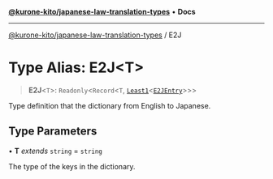 [**@kurone-kito/japanese-law-translation-types**](../README.md) • **Docs**

***

[@kurone-kito/japanese-law-translation-types](../globals.md) / E2J

# Type Alias: E2J\<T\>

> **E2J**\<`T`\>: `Readonly`\<`Record`\<`T`, [`Least1`](Least1.md)\<[`E2JEntry`](../interfaces/E2JEntry.md)\>\>\>

Type definition that the dictionary from English to Japanese.

## Type Parameters

• **T** *extends* `string` = `string`

The type of the keys in the dictionary.
